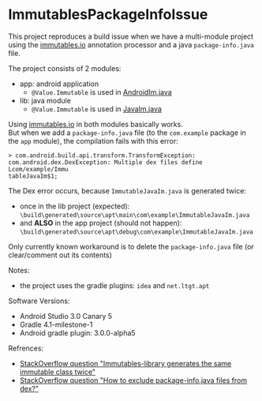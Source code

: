 # ImmutablesPackageInfoIssue

This project reproduces a build issue when we have a multi-module project using the [immutables.io](http://immutables.github.io/) annotation processor and a java `package-info.java` file.  

The project consists of 2 modules:
* app: android application
  * `@Value.Immutable` is used in [AndroidIm.java](/app/src/main/java/com/example/AndroidIm.java)
* lib: java module
  * `@Value.Immutable` is used in [JavaIm.java](lib/src/main/java/com/example/JavaIm.java)

Using [immutables.io](http://immutables.github.io/) in both modules basically works.  
But when we add a `package-info.java` file (to the `com.example` package in the `app` module), the compilation fails with this error:
```
> com.android.build.api.transform.TransformException: com.android.dex.DexException: Multiple dex files define Lcom/example/Immu
tableJavaIm$1;
```

The Dex error occurs, because `ImmutableJavaIm.java` is generated twice:
* once in the lib project (expected):  
  `\build\generated\source\apt\main\com\example\ImmutableJavaIm.java`
* and **ALSO** in the app project (should not happen):  
  `\build\generated\source\apt\debug\com\example\ImmutableJavaIm.java`

Only currently known workaround is to delete the `package-info.java` file (or clear/comment out its contents)

Notes:
 * the project uses the gradle plugins: `idea` and `net.ltgt.apt`
 
Software Versions:
* Android Studio 3.0 Canary 5
* Gradle 4.1-milestone-1
* Android gradle plugin: 3.0.0-alpha5

Refrences:
* [StackOverflow question "Immutables-library generates the same immutable class twice"](https://stackoverflow.com/questions/45393034/immutables-library-generates-the-same-immutable-class-twice)
* [StackOverflow question "How to exclude package-info.java files from dex?"](https://stackoverflow.com/a/43026334/6287240)
